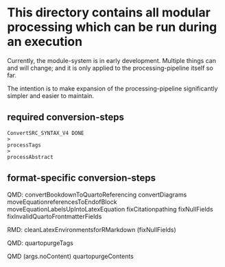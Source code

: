 # This directory contains all modular processing which can be run during an execution

Currently, the module-system is in early development. Multiple things can and will change; and it is only applied to the processing-pipeline itself so far.

The intention is to make expansion of the processing-pipeline significantly simpler and easier to maintain.

## required conversion-steps

```
ConvertSRC_SYNTAX_V4 DONE
>
processTags
>
processAbstract
```

## format-specific conversion-steps

QMD:
    convertBookdownToQuartoReferencing
    convertDiagrams
    moveEquationreferencesToEndofBlock
    moveEquationLabelsUpIntoLatexEquation
    fixCitationpathing
    fixNullFields
    fixInvalidQuartoFrontmatterFields

RMD:
    cleanLatexEnvironmentsforRMarkdown
    (fixNullFields)

QMD:
    quartopurgeTags

QMD (args.noContent)
    quartopurgeContents

